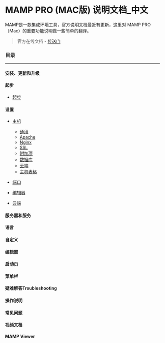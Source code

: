 # MAMP PRO (MAC版) 说明文档_中文
MAMP是一款集成环境工具，官方说明文档最近有更新，这里对 MAMP PRO（Mac）的重要功能说明做一些简单的翻译。
> 官方在线文档 - [传送门](http://documentation.mamp.info/)

### 目录

-------

#### 安装、更新和升级

#### 起步
* [起步](./First_steps/First_Steps.md)

#### 设置
- [主机](./Settings/Hosts/general.md)
    - [通用](./Settings/Hosts/general.md)
    - [Apache](./Settings/Hosts/Apache.md)
    - [Nginx](./Settings/Hosts/Nginx.md)
    - [SSL](./Settings/Hosts/SSL.md)
    - [附加项](./Settings/Hosts/Extras.md)
    - [数据库](./Settings/Hosts/Databases.md)
    - [云端](./Settings/Hosts/Cloud.md)
    - [主机表格](./Settings/Hosts/general.md)
 
- [端口](./Settings/ports.md)
- [编辑器](./Settings/editor.md)
- [云端](./Settings/cloud.md)

#### 服务器和服务

#### 语言

#### 自定义

#### 编辑器

#### 启动页

#### 菜单栏

#### 疑难解答Troubleshooting

#### 操作说明

#### 常见问题

#### 视频文档

#### MAMP Viewer



